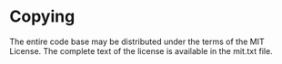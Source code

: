 Copying
=======
The entire code base may be distributed under the terms of the
MIT License.
The complete text of the license is available in the mit.txt file.

